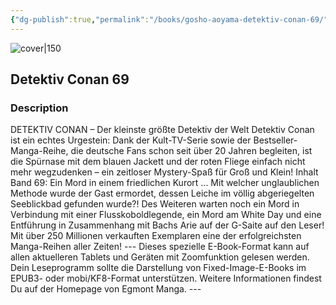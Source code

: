 ```yaml
---
{"dg-publish":true,"permalink":"/books/gosho-aoyama-detektiv-conan-69/","title":"\"Detektiv Conan 69\"","tags":["manga","crime"]}
---
```




![cover|150](http://books.google.com/books/content?id=z2BwCwAAQBAJ&printsec=frontcover&img=1&zoom=1&edge=curl&source=gbs_api)

## Detektiv Conan 69

### Description

DETEKTIV CONAN – Der kleinste größte Detektiv der Welt Detektiv Conan ist ein echtes Urgestein: Dank der Kult-TV-Serie sowie der Bestseller-Manga-Reihe, die deutsche Fans schon seit über 20 Jahren begleiten, ist die Spürnase mit dem blauen Jackett und der roten Fliege einfach nicht mehr wegzudenken – ein zeitloser Mystery-Spaß für Groß und Klein! Inhalt Band 69: Ein Mord in einem friedlichen Kurort ... Mit welcher unglaublichen Methode wurde der Gast ermordet, dessen Leiche im völlig abgeriegelten Seeblickbad gefunden wurde?! Des Weiteren warten noch ein Mord in Verbindung mit einer Flusskoboldlegende, ein Mord am White Day und eine Entführung in Zusammenhang mit Bachs Arie auf der G-Saite auf den Leser! Mit über 250 Millionen verkauften Exemplaren eine der erfolgreichsten Manga-Reihen aller Zeiten! --- Dieses spezielle E-Book-Format kann auf allen aktuelleren Tablets und Geräten mit Zoomfunktion gelesen werden. Dein Leseprogramm sollte die Darstellung von Fixed-Image-E-Books im EPUB3- oder mobi/KF8-Format unterstützen. Weitere Informationen findest Du auf der Homepage von Egmont Manga. ---
```